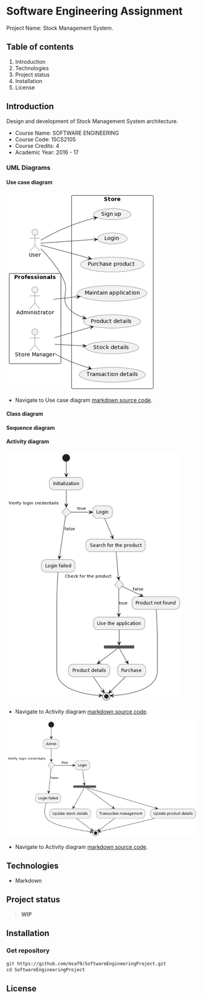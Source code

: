 # Software Engineering Assignment

Project Name: Stock Management System.

## Table of contents
1. Introduction
2. Technologies
3. Project status
4. Installation
5. License

## Introduction
Design and development of Stock Management System architecture.

- Course Name: SOFTWARE ENGINEERING
- Course Code: 15CS2105
- Course Credits: 4
- Academic Year: 2016 - 17

### UML Diagrams
#### Use case diagram
![Use case diagram](/resources/UseCaseDiagram.png)
- Navigate to Use case diagram [markdown source code](useCaseDiagram.iuml).

#### Class diagram

#### Sequence diagram

#### Activity diagram
![Activity diagram](/resources/ActivityDiagram.png)
- Navigate to Activity diagram [markdown source code](activityDiagram.iuml).

![Activity diagram](/resources/ActivityDiagramAdmin.png)
- Navigate to Activity diagram [markdown source code](activityDiagramAdmin.iuml).

## Technologies
- Markdown

## Project status
> **WIP**

## Installation
### Get repository
```git
git https://github.com/msaf9/SoftwareEngineeringProject.git
cd SoftwareEngineeringProject
```

## License
